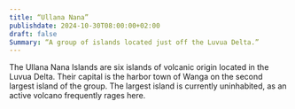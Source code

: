 ```yaml
---
title: “Ullana Nana”
publishdate: 2024-10-30T08:00:00+02:00
draft: false
Summary: “A group of islands located just off the Luvua Delta.”
---
```


The Ullana Nana Islands are six islands of volcanic origin located in the Luvua Delta. Their capital is the harbor town of Wanga on the second largest island of the group. The largest island is currently uninhabited, as an active volcano frequently rages here.
